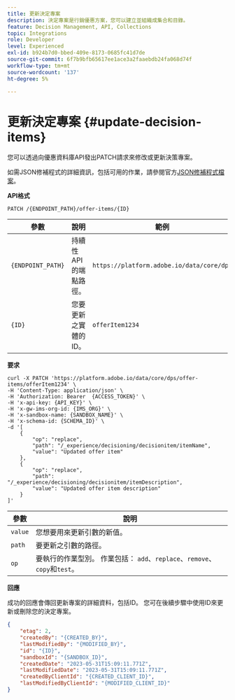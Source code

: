 ```yaml
---
title: 更新決定專案
description: 決定專案是行銷優惠方案，您可以建立並組織成集合和目錄。
feature: Decision Management, API, Collections
topic: Integrations
role: Developer
level: Experienced
exl-id: b924b7d0-bbed-409e-8173-0685fc41d7de
source-git-commit: 6f7b9bfb65617ee1ace3a2faaebdb24fa068d74f
workflow-type: tm+mt
source-wordcount: '137'
ht-degree: 5%

---
```


# 更新決定專案 {#update-decision-items}

您可以透過向優惠資料庫API發出PATCH請求來修改或更新決策專案。

如需JSON修補程式的詳細資訊，包括可用的作業，請參閱官方[JSON修補程式檔案](https://jsonpatch.com/)。

**API格式**

```http
PATCH /{ENDPOINT_PATH}/offer-items/{ID}
```

| 參數 | 說明 | 範例 |
| --------- | ----------- | ------- |
| `{ENDPOINT_PATH}` | 持續性API的端點路徑。 | `https://platform.adobe.io/data/core/dps` |
| `{ID}` | 您要更新之實體的ID。 | `offerItem1234` |

**要求**

```shell
curl -X PATCH 'https://platform.adobe.io/data/core/dps/offer-items/offerItem1234' \
-H 'Content-Type: application/json' \
-H 'Authorization: Bearer  {ACCESS_TOKEN}' \
-H 'x-api-key: {API_KEY}' \
-H 'x-gw-ims-org-id: {IMS_ORG}' \
-H 'x-sandbox-name: {SANDBOX_NAME}' \
-H 'x-schema-id: {SCHEMA_ID}' \
-d '[
    {
        "op": "replace",
        "path": "/_experience/decisioning/decisionitem/itemName",
        "value": "Updated offer item"
    },
    {
        "op": "replace",
        "path": "/_experience/decisioning/decisionitem/itemDescription",
        "value": "Updated offer item description"
    }
]'
```

| 參數 | 說明 |
| --------- | ----------- |
| `value` | 您想要用來更新引數的新值。 |
| `path` | 要更新之引數的路徑。 |
| `op` | 要執行的作業型別。 作業包括： `add`、`replace`、`remove`、`copy`和`test`。 |

**回應**

成功的回應會傳回更新專案的詳細資料，包括ID。 您可在後續步驟中使用ID來更新或刪除您的決定專案。

```json
{
    "etag": 2,
    "createdBy": "{CREATED_BY}",
    "lastModifiedBy": "{MODIFIED_BY}",
    "id": "{ID}",
    "sandboxId": "{SANDBOX_ID}",
    "createdDate": "2023-05-31T15:09:11.771Z",
    "lastModifiedDate": "2023-05-31T15:09:11.771Z",
    "createdByClientId": "{CREATED_CLIENT_ID}",
    "lastModifiedByClientId": "{MODIFIED_CLIENT_ID}"
}
```
